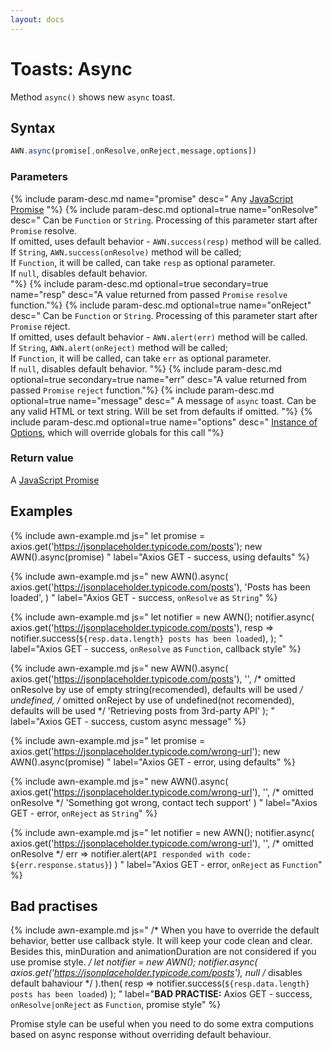 ```yaml
---
layout: docs
---
```


# Toasts: Async
Method `async()` shows new `async` toast.


## Syntax
```javascript
AWN.async(promise[,onResolve,onReject,message,options])
```
### Parameters
{% include param-desc.md name="promise" desc="
  Any [JavaScript Promise](https://developer.mozilla.org/en-US/docs/Web/JavaScript/Reference/Global_Objects/Promise)
"%}
{% include param-desc.md optional=true name="onResolve" desc="
  Can be `Function` or `String`. Processing of this parameter start after `Promise` resolve.  
  If omitted, uses default behavior - `AWN.success(resp)` method will be called.  
  If `String`, `AWN.success(onResolve)` method will be called;  
  If `Function`, it will be called, can take `resp` as optional parameter.  
  If `null`, disables default behavior.  
"%}
{% include param-desc.md optional=true secondary=true name="resp" desc="A value returned from passed `Promise` `resolve` function."%}
{% include param-desc.md optional=true name="onReject" desc="
  Can be `Function` or `String`. Processing of this parameter start after `Promise` reject.  
  If omitted, uses default behavior - `AWN.alert(err)` method will be called.  
  If `String`, `AWN.alert(onReject)` method will be called;  
  If `Function`, it will be called, can take `err` as optional parameter.  
  If `null`, disables default behavior.
"%}
{% include param-desc.md optional=true secondary=true name="err" desc="A value returned from passed `Promise` `reject` function."%}
{% include param-desc.md optional=true name="message" desc="
  A message of `async` toast. Can be any valid HTML or text string. Will be set from defaults if omitted.
"%}
{% include param-desc.md optional=true name="options" desc="
  [Instance of Options](/docs/customization/), which will override globals for this call
"%}

### Return value
A [JavaScript Promise](https://developer.mozilla.org/en-US/docs/Web/JavaScript/Reference/Global_Objects/Promise)


## Examples

{% include awn-example.md js="
  let promise = axios.get('https://jsonplaceholder.typicode.com/posts');
  new AWN().async(promise)
" label="Axios GET - success, using defaults" %}

{% include awn-example.md js="
  new AWN().async(
    axios.get('https://jsonplaceholder.typicode.com/posts'),
    'Posts has been loaded',
  )
" label="Axios GET - success, `onResolve` as `String`" %}

{% include awn-example.md js="
  let notifier = new AWN();
  notifier.async(
    axios.get('https://jsonplaceholder.typicode.com/posts'),
    resp => notifier.success(`${resp.data.length} posts has been loaded`),
  );
" label="Axios GET - success, `onResolve` as `Function`, callback style" %}

{% include awn-example.md js="
  new AWN().async(
    axios.get('https://jsonplaceholder.typicode.com/posts'),
    '',  /* omitted onResolve by use of empty string(recomended), defaults will be used */
    undefined, /* omitted onReject by use of undefined(not recomended), defaults will be used */
    'Retrieving posts from 3rd-party API'
  );
" label="Axios GET - success, custom async message" %}

{% include awn-example.md js="
  let promise = axios.get('https://jsonplaceholder.typicode.com/wrong-url');
  new AWN().async(promise)
" label="Axios GET - error, using defaults" %}

{% include awn-example.md js="
  new AWN().async(
     axios.get('https://jsonplaceholder.typicode.com/wrong-url'),
     '', /* omitted onResolve */
     'Something got wrong, contact tech support'
  )
" label="Axios GET - error, `onReject` as `String`" %}

{% include awn-example.md js="
  let notifier = new AWN();
  notifier.async(
     axios.get('https://jsonplaceholder.typicode.com/wrong-url'),
     '', /* omitted onResolve */
     err => notifier.alert(`API responded with code: ${err.response.status}`)
  )
" label="Axios GET - error, `onReject` as `Function`" %}

## Bad practises

{% include awn-example.md js="
  /* When you have to override the default behavior, better use callback style. It will keep your code clean and clear. 
     Besides this, minDuration and animationDuration are not considered if you use promise style. */
  let notifier = new AWN();
  notifier.async(
    axios.get('https://jsonplaceholder.typicode.com/posts'),
    null /* disables default bahaviour */
  ).then(
    resp => notifier.success(`${resp.data.length} posts has been loaded`)
  );
" label="<b class='red'>BAD PRACTISE:</b> Axios GET - success, `onResolve|onReject` as `Function`, promise style" %}

Promise style can be useful when you need to do some extra computions based on async response without overriding default behaviour.

<script src="https://unpkg.com/axios/dist/axios.min.js"></script>
